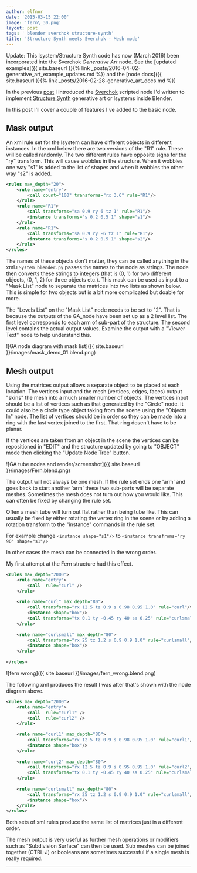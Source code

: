 ```yaml
---
author: elfnor
date: '2015-03-15 22:00'
image: 'fern\_30.png'
layout: post
tags: ' blender sverchok structure-synth'
title: 'Structure Synth meets Sverchok - Mesh mode'
---
```


Update: This lsystem/Structure Synth code has now (March 2016) been incorporated into the Sverchok *Generative Art* node. See the [updated examples]({{ site.baseurl }}{% link _posts/2016-04-02-generative_art_example_updates.md %}) and the [node docs]({{ site.baseurl }}{% link _posts/2016-02-28-generative_art_docs.md %})

In the previous [post](%7Bfilename%7Dstructure%20synth_meets_sverchok.md) I introduced the [Sverchok](http://nikitron.cc.ua/sverchok_en.html) scripted node I\'d written to implement [Structure Synth](http://structuresynth.sourceforge.net/) generative art or lsystems inside Blender.

In this post I\'ll cover a couple of features I\'ve added to the basic node.

## Mask output

An xml rule set for the lsystem can have different objects in different instances. In the xml below there are two versions of the \"R1\" rule. These will be called randomly. The two different rules have opposite signs for the \"ry\" transform. This will cause wobbles in the structure. When it wobbles one way \"s1\" is added to the list of shapes and when it wobbles the other way \"s2\" is added.

```xml
<rules max_depth="20">
    <rule name="entry">
        <call count="100" transforms="rx 3.6" rule="R1"/>
    </rule>
    <rule name="R1">
        <call transforms="sa 0.9 ry 6 tz 1" rule="R1"/>
        <instance transforms="s 0.2 0.5 1" shape="s1"/>
    </rule>
    <rule name="R1">
        <call transforms="sa 0.9 ry -6 tz 1" rule="R1"/>
        <instance transforms="s 0.2 0.5 1" shape="s2"/>
    </rule>
</rules>
```

The names of these objects don\'t matter, they can be called anything in the xml.`LSystem_blender.py` passes the names to the node as strings. The node then converts these strings to integers (that is (0, 1) for two different objects, (0, 1, 2) for three objects etc.). This mask can be used as input to a \"Mask List\" node to separate the matrices into two lists as shown below. This is simple for two objects but is a bit more complicated but doable for more.

The \"Levels List\" on the \"Mask List\" node needs to be set to \"2\". That is because the outputs of the GA\_node have been set up as a 2 level list. The first level corresponds to each arm of sub-part of the structure. The second level contains the actual output values. Examine the output with a \"Viewer Text\" node to help understand this.

![GA node diagram with mask list]({{ site.baseurl }}/images/mask_demo_01.blend.png)

## Mesh output

Using the matrices output allows a separate object to be placed at each location. The vertices input and the mesh (vertices, edges, faces) output \"skins\" the mesh into a much smaller number of objects. The vertices input should be a list of vertices such as that generated by the \"Circle\" node. It could also be a circle type object taking from the scene using the \"Objects In\" node. The list of vertices should be in order so they can be made into a ring with the last vertex joined to the first. That ring dosen\'t have to be planar.

If the vertices are taken from an object in the scene the vertices can be repositioned in \"EDIT\" and the structure updated by going to \"OBJECT\" mode then clicking the \"Update Node Tree\" button.

![GA tube nodes and render/screenshot]({{ site.baseurl }}/images/Fern.blend.png)

The output will not always be one mesh. If the rule set ends one \'arm\' and goes back to start another \'arm\' these two sub-parts will be separate meshes. Sometimes the mesh does not turn out how you would like. This can often be fixed by changing the rule set.

Often a mesh tube will turn out flat rather than being tube like. This can usually be fixed by either rotating the vertex ring in the scene or by adding a rotation transform to the \"instance\" commands in the rule set.

For example change `<instance shape="s1"/>` to `<instance transfroms="ry 90" shape="s1"/>`

In other cases the mesh can be connected in the wrong order.

My first attempt at the Fern structure had this effect.

```xml
<rules max_depth="2000">
    <rule name="entry">
        <call  rule="curl" />      
    </rule>
    
    <rule name="curl" max_depth="80">
        <call transforms="rx 12.5 tz 0.9 s 0.98 0.95 1.0" rule="curl"/>
        <instance shape="box"/>       
        <call transforms="tx 0.1 ty -0.45 ry 40 sa 0.25" rule="curlsmall" />  
    </rule>
        
    <rule name="curlsmall" max_depth="80">
        <call transforms="rx 25 tz 1.2 s 0.9 0.9 1.0" rule="curlsmall"/>
        <instance shape="box"/>     
    </rule>
    
</rules>
```

![fern wrong]({{ site.baseurl }}/images/fern_wrong.blend.png)

The following xml produces the result I was after that\'s shown with the node diagram above.

```xml
<rules max_depth="2000">
    <rule name="entry">
        <call  rule="curl1" />  
        <call  rule="curl2" />      
    </rule>
    
    <rule name="curl1" max_depth="80">
        <call transforms="rx 12.5 tz 0.9 s 0.98 0.95 1.0" rule="curl1"/>
        <instance shape="box"/>        
    </rule>
    
    <rule name="curl2" max_depth="80">
        <call transforms="rx 12.5 tz 0.9 s 0.95 0.95 1.0" rule="curl2"/>
        <call transforms="tx 0.1 ty -0.45 ry 40 sa 0.25" rule="curlsmall" />     
    </rule>    
    
    <rule name="curlsmall" max_depth="80">
        <call transforms="rx 25 tz 1.2 s 0.9 0.9 1.0" rule="curlsmall"/>
        <instance shape="box"/>     
    </rule>    
</rules>
```

Both sets of xml rules produce the same list of matrices just in a different order.

The mesh output is very useful as further mesh operations or modifiers such as \"Subdivision Surface\" can then be used. Sub meshes can be joined together (CTRL-J) or booleans are sometimes successful if a single mesh is really required.

------------------------------------------------------------------------
